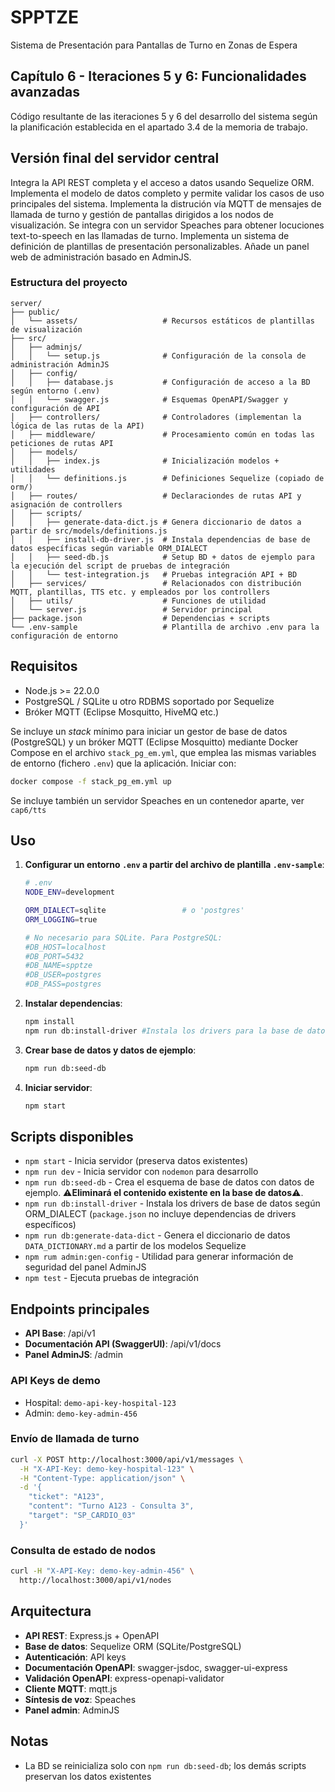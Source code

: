# SPPTZE
Sistema de Presentación para Pantallas de Turno en Zonas de Espera

## Capítulo 6 - Iteraciones 5 y 6: Funcionalidades avanzadas
Código resultante de las iteraciones 5 y 6 del desarrollo del sistema según la planificación establecida en el apartado 3.4 de la memoria de trabajo.

## Versión final del servidor central
Integra la API REST completa y el acceso a datos usando Sequelize ORM. Implementa el modelo de datos completo y permite validar los casos de uso principales del sistema. Implementa la distrución vía MQTT de mensajes de llamada de turno y gestión de pantallas dirigidos a los nodos de visualización.
Se integra con un servidor Speaches para obtener locuciones text-to-speech en las llamadas de turno. Implementa un sistema de definición de plantillas de presentación personalizables. Añade un panel web de administración basado en AdminJS.

### Estructura del proyecto
```
server/
├── public/
│   └── assets/                   # Recursos estáticos de plantillas de visualización
├── src/
│   ├── adminjs/
│   │   └── setup.js              # Configuración de la consola de administración AdminJS
│   ├── config/
│   │   ├── database.js           # Configuración de acceso a la BD según entorno (.env)
│   │   └── swagger.js            # Esquemas OpenAPI/Swagger y configuración de API
│   ├── controllers/              # Controladores (implementan la lógica de las rutas de la API)
│   ├── middleware/               # Procesamiento común en todas las peticiones de rutas API
│   ├── models/
│   │   ├── index.js              # Inicialización modelos + utilidades
│   │   └── definitions.js        # Definiciones Sequelize (copiado de orm/)
│   ├── routes/                   # Declaraciondes de rutas API y asignación de controllers
│   ├── scripts/
│   │   ├── generate-data-dict.js # Genera diccionario de datos a partir de src/models/definitions.js
│   │   ├── install-db-driver.js  # Instala dependencias de base de datos específicas según variable ORM_DIALECT
│   │   ├── seed-db.js            # Setup BD + datos de ejemplo para la ejecución del script de pruebas de integración
│   │   └── test-integration.js   # Pruebas integración API + BD
│   ├── services/                 # Relacionados con distribución MQTT, plantillas, TTS etc. y empleados por los controllers
│   ├── utils/                    # Funciones de utilidad
│   └── server.js                 # Servidor principal
├── package.json                  # Dependencias + scripts
└── .env-sample                   # Plantilla de archivo .env para la configuración de entorno
```

## Requisitos
- Node.js >= 22.0.0
- PostgreSQL / SQLite u otro RDBMS soportado por Sequelize
- Bróker MQTT (Eclipse Mosquitto, HiveMQ etc.)

Se incluye un *stack* mínimo para iniciar un gestor de base de datos (PostgreSQL) y un bróker MQTT (Eclipse Mosquitto) mediante Docker Compose en el archivo `stack_pg_em.yml`, que emplea las mismas variables de entorno (fichero `.env`) que la aplicación. Iniciar con:
   ```bash
   docker compose -f stack_pg_em.yml up
   ```
Se incluye también un servidor Speaches en un contenedor aparte, ver `cap6/tts`


## Uso
1. **Configurar un entorno `.env` a partir del archivo de plantilla `.env-sample`**:
   ```bash
   # .env
   NODE_ENV=development
   
   ORM_DIALECT=sqlite                 # o 'postgres'
   ORM_LOGGING=true
   
   # No necesario para SQLite. Para PostgreSQL:
   #DB_HOST=localhost
   #DB_PORT=5432
   #DB_NAME=spptze
   #DB_USER=postgres
   #DB_PASS=postgres
   ```

2. **Instalar dependencias**:
   ```bash
   npm install
   npm run db:install-driver #Instala los drivers para la base de datos según ORM_DIALECT
   ```

3. **Crear base de datos y datos de ejemplo**:
   ```bash
   npm run db:seed-db
   ```

4. **Iniciar servidor**:
   ```bash
   npm start
   ```

## Scripts disponibles
- `npm start` - Inicia servidor (preserva datos existentes)
- `npm run dev` - Inicia servidor con `nodemon` para desarrollo
- `npm run db:seed-db` - Crea el esquema de base de datos con datos de ejemplo. ⚠️**Eliminará el contenido existente en la base de datos**⚠️.
- `npm run db:install-driver` - Instala los drivers de base de datos según ORM_DIALECT (`package.json` no incluye dependencias de drivers específicos)
- `npm run db:generate-data-dict` - Genera el diccionario de datos `DATA_DICTIONARY.md` a partir de los modelos Sequelize
- `npm rum admin:gen-config` - Utilidad para generar información de seguridad del panel AdminJS
- `npm test` - Ejecuta pruebas de integración

## Endpoints principales
- **API Base**: /api/v1
- **Documentación API (SwaggerUI)**: /api/v1/docs
- **Panel AdminJS**: /admin

### API Keys de demo
- Hospital: `demo-api-key-hospital-123`
- Admin: `demo-key-admin-456`

### Envío de llamada de turno
```bash
curl -X POST http://localhost:3000/api/v1/messages \
  -H "X-API-Key: demo-key-hospital-123" \
  -H "Content-Type: application/json" \
  -d '{
    "ticket": "A123",
    "content": "Turno A123 - Consulta 3",
    "target": "SP_CARDIO_03"
  }'
```

### Consulta de estado de nodos
```bash
curl -H "X-API-Key: demo-key-admin-456" \
  http://localhost:3000/api/v1/nodes
```

## Arquitectura
- **API REST**: Express.js + OpenAPI
- **Base de datos**: Sequelize ORM (SQLite/PostgreSQL)
- **Autenticación**: API keys
- **Documentación OpenAPI**: swagger-jsdoc, swagger-ui-express
- **Validación OpenAPI**: express-openapi-validator
- **Cliente MQTT**: mqtt.js
- **Síntesis de voz**: Speaches
- **Panel admin**: AdminJS

## Notas
- La BD se reinicializa solo con `npm run db:seed-db`; los demás scripts preservan los datos existentes
